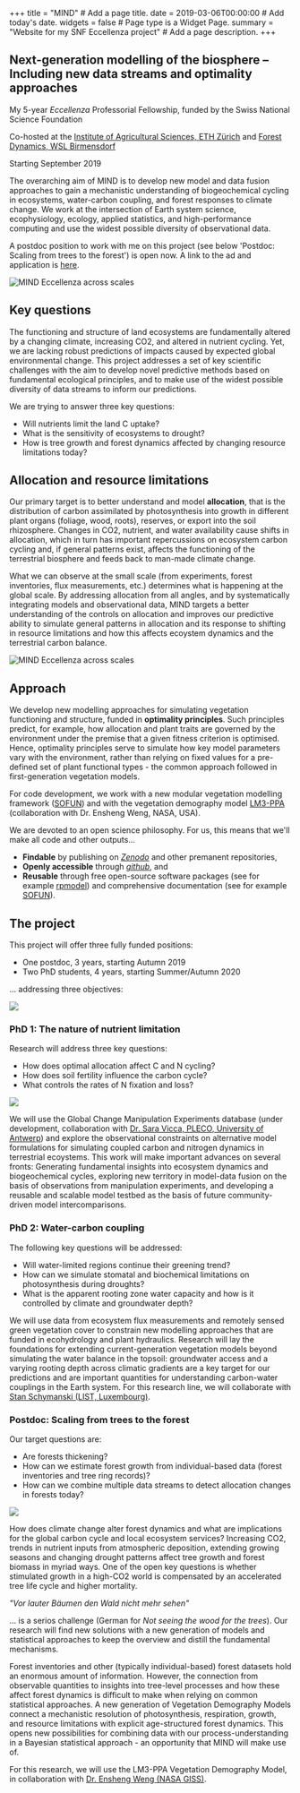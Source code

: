 +++
title = "MIND"  # Add a page title.
date = 2019-03-06T00:00:00  # Add today's date.
widgets = false  # Page type is a Widget Page.
summary = "Website for my SNF Eccellenza project"  # Add a page description.
+++

## Next-generation modelling of the biosphere – Including new data streams and optimality approaches

My 5-year *Eccellenza* Professorial Fellowship, funded by the Swiss National Science Foundation

<!-- Professorship for Computational Ecosystem Science, co-hosted at the [Institute of Agricultural Sciences, ETH Zürich](http://www.ias.ethz.ch/) and [Forest Dynamics, WSL Birmensdorf](https://www.wsl.ch/en/about-wsl/research-units/forest-dynamics.html)
 -->

Co-hosted at the [Institute of Agricultural Sciences, ETH Zürich](http://www.ias.ethz.ch/) and [Forest Dynamics, WSL Birmensdorf](https://www.wsl.ch/en/about-wsl/research-units/forest-dynamics.html)

Starting September 2019

<!-- The overarching aim of MIND and the new ETH/WSL Group for Computational Ecosystem Science is to develop new model and data fusion approaches to gain a mechanistic understanding of biogeochemical cycling in ecosystems, water-carbon coupling, and forest responses to climate change. We work at the intersection of Earth system science, ecophysiology, ecology, applied statistics, and high-performance computing and use the widest possible diversity of observational data.
 -->

The overarching aim of MIND is to develop new model and data fusion approaches to gain a mechanistic understanding of biogeochemical cycling in ecosystems, water-carbon coupling, and forest responses to climate change. We work at the intersection of Earth system science, ecophysiology, ecology, applied statistics, and high-performance computing and use the widest possible diversity of observational data.

A postdoc position to work with me on this project (see below 'Postdoc: Scaling from trees to the forest') is open now. A link to the ad and application is [here](https://apply.refline.ch/845721/7239/pub/1/index.html). 

<!-- ![MIND Eccellenza across scales](/img/dreamstime_m_76702519_verysmall.jpg) -->

<!-- ![](/img/tree_root_allocation2_small.jpg) -->

![MIND Eccellenza across scales](/img/mind_scales.png)


## Key questions

The functioning and structure of land ecosystems are fundamentally altered by a changing climate, increasing CO2, and altered in nutrient cycling. Yet, we are lacking robust predictions of impacts caused by expected global environmental change. This project addresses a set of key scientific challenges with the aim to develop novel predictive methods based on fundamental ecological principles, and to make use of the widest possible diversity of data streams to inform our predictions.

We are trying to answer three key questions:

* Will nutrients limit the land C uptake?
* What is the sensitivity of ecosystems to drought?
* How is tree growth and forest dynamics affected by changing resource limitations today?

## Allocation and resource limitations

Our primary target is to better understand and model **allocation**, that is the distribution of carbon assimilated by photosynthesis into growth in different plant organs (foliage, wood, roots), reserves, or export into the soil rhizosphere. Changes in CO2, nutrient, and water availability cause shifts in allocation, which in turn has important repercussions on ecosystem carbon cycling and, if general patterns exist, affects the functioning of the terrestrial biosphere and feeds back to man-made climate change. 

What we can observe at the small scale (from experiments, forest inventories, flux measurements, etc.) determines what is happening at the global scale. By addressing allocation from all angles, and by systematically integrating models and observational data, MIND targets a better understanding of the controls on allocation and improves our predictive ability to simulate  general patterns in allocation and its response to shifting in resource limitations and how this affects ecoystem dynamics and the terrestrial carbon balance.

![MIND Eccellenza across scales](/img/mind_scales_obs.png)

## Approach

We develop new modelling approaches for simulating vegetation functioning and structure, funded in **optimality principles**. Such principles predict, for example, how allocation and plant traits are governed by the environment under the premise that a given fitness criterion is optimised. Hence, optimality principles serve to simulate how key model parameters vary with the environment, rather than relying on fixed values for a pre-defined set of plant functional types - the common approach followed in first-generation vegetation models.
 
For code development, we work with a new modular vegetation modelling framework ([SOFUN](stineb.github.io/sofun)) and with the vegetation demography model [LM3-PPA](xxx) (collaboration with Dr. Ensheng Weng, NASA, USA).

We are devoted to an open science philosophy. For us, this means that we'll make all code and other outputs... 

- **Findable** by publishing on [*Zenodo*](zenodo.org/stineb) and other premanent repositories,
- **Openly accessible** through [*github*](github.com/stineb/mindproject), and
- **Reusable** through free open-source software packages (see for example [rpmodel](computationales.github.io/rpmodel)) and comprehensive documentation (see for example [SOFUN](stineb.github.io/sofun)).

## The project

This project will offer three fully funded positions:

- One postdoc, 3 years, starting Autumn 2019
- Two PhD students, 4 years, starting Summer/Autumn 2020

... addressing three objectives:

![](/img/mind_scales_projectorg.png)

### PhD 1: The nature of nutrient limitation 

Research will address three key questions:

- How does optimal allocation affect C and N cycling?
- How does soil fertility influence the carbon cycle?
- What controls the rates of N fixation and loss?

![](/img/mind_scales_nutrients.png)

We will use the Global Change Manipulation Experiments database (under development, collaboration with [Dr. Sara Vicca, PLECO, University of Antwerp](https://www.uantwerpen.be/en/staff/sara-vicca/)) and explore the observational constraints on alternative model formulations for simulating coupled carbon and nitrogen dynamics in terrestrial ecoystems. This work will make important advances on several fronts: Generating fundamental insights into ecosystem dynamics and biogeochemical cycles, exploring new territory in model-data fusion on the basis of observations from manipulation experiments, and developing a reusable and scalable model testbed as the basis of future community-driven model intercomparisons.


### PhD 2: Water-carbon coupling

The following key questions will be addressed:

- Will water-limited regions continue their greening trend?
- How can we simulate stomatal and biochemical limitations on photosynthesis during droughts?
- What is the apparent rooting zone water capacity and how is it controlled by climate and groundwater depth?

We will use data from ecosystem flux measurements and remotely sensed green vegetation cover to constrain new modelling approaches that are funded in ecohydrology and plant hydraulics. Research will lay the foundations for extending current-generation vegetation models beyond simulating the water balance in the topsoil: groundwater access and a varying rooting depth across climatic gradients are a key target for our predictions and are important quantities for understanding carbon-water couplings in the Earth system. For this research line, we will collaborate with [Stan Schymanski (LIST, Luxembourg)](https://www.list.lu/en/research/project/wave/).

### Postdoc: Scaling from trees to the forest

Our target questions are:

- Are forests thickening?
- How can we estimate forest growth from individual-based data (forest inventories and tree ring records)?
- How can we combine multiple data streams to detect allocation changes in forests today?

![](/img/mind_scales_objectiveC.png)

How does climate change alter forest dynamics and what are implications for the global carbon cycle and local ecosystem services? Increasing CO2, trends in nutrient inputs from atmospheric deposition, extending growing seasons and changing drought patterns affect tree growth and forest biomass in myriad ways. One of the open key questions is whether stimulated growth in a high-CO2 world is compensated by an accelerated tree life cycle and higher mortality.

*"Vor lauter Bäumen den Wald nicht mehr sehen"*  

... is a serios challenge (German for *Not seeing the wood for the trees*). Our research will find new solutions with a new generation of models and statistical approaches to keep the overview and distill the fundamental mechanisms. 

Forest inventories and other (typically individual-based) forest datasets hold an enormous amount of information. However, the connection from observable quantities to insights into tree-level processes and how these affect forest dynamics is difficult to make when relying on common statistical approaches. A new generation of Vegetation Demography Models connect a mechanistic resolution of photosynthesis, respiration, growth, and resource limitations with explicit age-structured forest dynamics. This opens new possibilities for combining data with our process-understanding in a Bayesian statistical approach - an opportunity that MIND will make use of.

For this research, we will use the LM3-PPA Vegetation Demography Model, in collaboration with [Dr. Ensheng Weng (NASA GISS)](https://www.giss.nasa.gov/staff/eweng.html).























